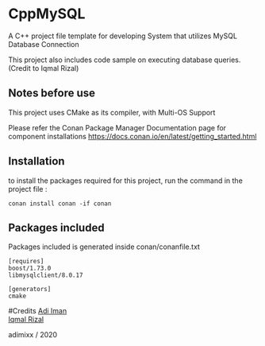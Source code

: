 # CppMySQL

A C++ project file template for developing System that utilizes MySQL Database Connection

This project also includes code sample on executing database queries. (Credit to Iqmal Rizal)

## Notes before use
This project uses CMake as its compiler, with Multi-OS Support

Please refer the Conan Package Manager Documentation page for component installations
https://docs.conan.io/en/latest/getting_started.html

## Installation
to install the packages required for this project, run the command in the project file : 

```shell script
conan install conan -if conan
```

## Packages included
Packages included is generated inside conan/conanfile.txt

```text
[requires]
boost/1.73.0
libmysqlclient/8.0.17

[generators]
cmake
```

#Credits
[Adi Iman](https://github.com/adimixx)  
[Iqmal Rizal](https://www.instagram.com/iqmalriz/)

adimixx / 2020
